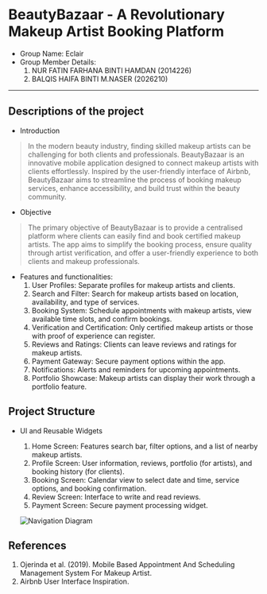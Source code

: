 # BeautyBazaar - A Revolutionary Makeup Artist Booking Platform

- Group Name: Eclair
- Group Member Details:
  1. NUR FATIN FARHANA BINTI HAMDAN (2014226)
  2. BALQIS HAIFA BINTI M.NASER (2026210)

---

## Descriptions of the project
- Introduction
> In the modern beauty industry, finding skilled makeup artists can be challenging for both clients and professionals. BeautyBazaar is an innovative mobile application designed to connect makeup artists with clients effortlessly. Inspired by the user-friendly interface of Airbnb, BeautyBazaar aims to streamline the process of booking makeup services, enhance accessibility, and build trust within the beauty community.
- Objective
> The primary objective of BeautyBazaar is to provide a centralised platform where clients can easily find and book certified makeup artists. The app aims to simplify the booking process, ensure quality through artist verification, and offer a user-friendly experience to both clients and makeup professionals.
- Features and functionalities:
  1. User Profiles: Separate profiles for makeup artists and clients.
  2. Search and Filter: Search for makeup artists based on location, availability, and type of services.
  3. Booking System: Schedule appointments with makeup artists, view available time slots, and confirm bookings.
  4. Verification and Certification: Only certified makeup artists or those with proof of experience can register.
  5. Reviews and Ratings: Clients can leave reviews and ratings for makeup artists.
  6. Payment Gateway: Secure payment options within the app.
  7. Notifications: Alerts and reminders for upcoming appointments.
  8. Portfolio Showcase: Makeup artists can display their work through a portfolio feature.

## Project Structure
- UI and Reusable Widgets
  1. Home Screen: Features search bar, filter options, and a list of nearby makeup artists.
  2. Profile Screen: User information, reviews, portfolio (for artists), and booking history (for clients).
  3. Booking Screen: Calendar view to select date and time, service options, and booking confirmation.
  4. Review Screen: Interface to write and read reviews.
  5. Payment Screen: Secure payment processing widget.

  ![Navigation Diagram](https://github.com/ftynfrhn/beauty_bazaar/assets/123931608/03941ed6-7cbb-4871-9a23-79c70b7d0a60)


## References
1. Ojerinda et al. (2019). Mobile Based Appointment And Scheduling Management System For Makeup Artist.
2. Airbnb User Interface Inspiration.
